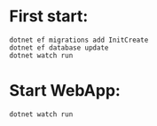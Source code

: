 # First start:
```
dotnet ef migrations add InitCreate
dotnet ef database update
dotnet watch run
```
# Start WebApp:
```
dotnet watch run
```
